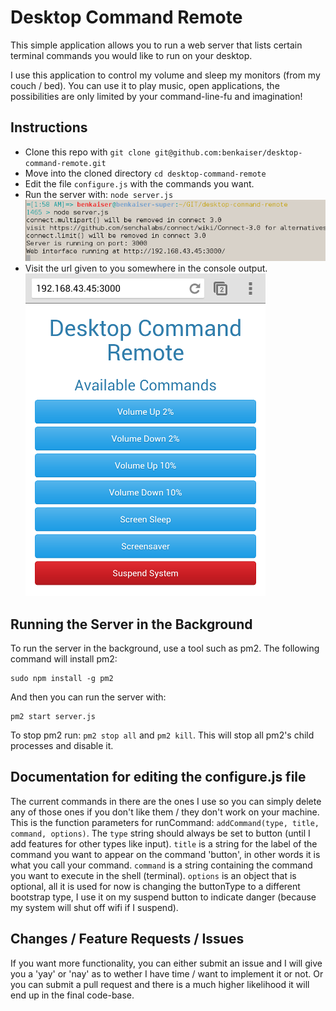 Desktop Command Remote
======================

This simple application allows you to run a web server that lists certain terminal commands you would like to run on your desktop.

I use this application to control my volume and sleep my monitors (from my couch / bed). You can use it to play music, open applications, the possibilities are only limited by your command-line-fu and imagination!

Instructions
------------

* Clone this repo with `git clone git@github.com:benkaiser/desktop-command-remote.git`
* Move into the cloned directory `cd desktop-command-remote`
* Edit the file `configure.js` with the commands you want.
* Run the server with: `node server.js`
![Image](./screenshots/server_running.png?raw=true)
* Visit the url given to you somewhere in the console output.
![Image](./screenshots/android_screenshot_thumbnail.png?raw=true)

Running the Server in the Background
------------------------------------
To run the server in the background, use a tool such as pm2. The following command will install pm2:

```
sudo npm install -g pm2
```
And then you can run the server with:
```
pm2 start server.js
```

To stop pm2 run: `pm2 stop all` and `pm2 kill`. This will stop all pm2's child processes and disable it.

Documentation for editing the configure.js file
-----------------------------------------------
The current commands in there are the ones I use so you can simply delete any of those ones if you don't like them / they don't work on your machine. This is the function parameters for runCommand: `addCommand(type, title, command, options)`. The `type` string should always be set to button (until I add features for other types like input).  `title` is a string for the label of the command you want to appear on the command 'button', in other words it is what you call your command. `command` is a string containing the command you want to execute in the shell (terminal). `options` is an object that is optional, all it is used for now is changing the buttonType to a different bootstrap type, I use it on my suspend button to indicate danger (because my system will shut off wifi if I suspend).

Changes / Feature Requests / Issues
-----------------------------------

If you want more functionality, you can either submit an issue and I will give you a 'yay' or 'nay' as to wether I have time / want to implement it or not. Or you can submit a pull request and there is a much higher likelihood it will end up in the final code-base.